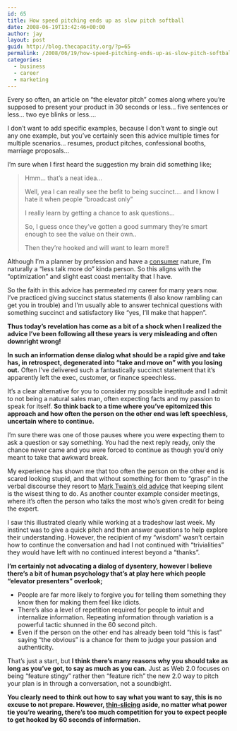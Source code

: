 ```yaml
---
id: 65
title: How speed pitching ends up as slow pitch softball
date: 2008-06-19T13:42:46+00:00
author: jay
layout: post
guid: http://blog.thecapacity.org/?p=65
permalink: /2008/06/19/how-speed-pitching-ends-up-as-slow-pitch-softball/
categories:
  - business
  - career
  - marketing
---
```

Every so often, an article on “the elevator pitch” comes along where you’re supposed to present your product in 30 seconds or less… five sentences or less… two eye blinks or less….

I don’t want to add specific examples, because I don’t want to single out any one example, but you’ve certainly seen this advice multiple times for multiple scenarios… resumes, product pitches, confessional booths, marriage proposals…

I’m sure when I first heard the suggestion my brain did something like;

> Hmm… that’s a neat idea…
> 
> Well, yea I can really see the befit to being succinct…. and I know I hate it when people “broadcast only”
> 
> I really learn by getting a chance to ask questions…
> 
> So, I guess once they’ve gotten a good summary they’re smart enough to see the value on their own..
> 
> Then they’re hooked and will want to learn more!!

Although I’m a planner by profession and have a [consumer](http://www.softwarebyrob.com/2008/05/18/the-single-most-important-career-question-you-can-ask-yourself/ "Producer vs. Consumer") nature, I’m naturally a “less talk more do” kinda person. So this aligns with the “optimization” and slight east coast mentality that I have.

So the faith in this advice has permeated my career for many years now. I’ve practiced giving succinct status statements (I also know rambling can get you in trouble) and I’m usually able to answer technical questions with something succinct and satisfactory like “yes, I’ll make that happen”.

**Thus today’s revelation has come as a bit of a shock when I realized the advice I’ve been following all these years is very misleading and often downright wrong!**

**In such an information dense dialog what should be a rapid give and take has, in retrospect, degenerated into “take and move on” with you losing out.** Often I’ve delivered such a fantastically succinct statement that it’s apparently left the exec, customer, or finance speechless.

It’s a clear alternative for you to consider my possible ineptitude and I admit to not being a natural sales man, often expecting facts and my passion to speak for itself. **So think back to a time where you’ve epitomized this approach and how often the person on the other end was left speechless, uncertain where to continue.**

I’m sure there was one of those pauses where you were expecting them to ask a question or say something. You had the next reply ready, only the chance never came and you were forced to continue as though you’d only meant to take that awkward break.

My experience has shown me that too often the person on the other end is scared looking stupid, and that without something for them to “grasp” in the verbal discourse they resort to [Mark Twain’s old advice](http://ask.yahoo.com/20010115.html) that keeping silent is the wisest thing to do. As another counter example consider meetings, where it’s often the person who talks the most who’s given credit for being the expert.

I saw this illustrated clearly while working at a tradeshow last week. My instinct was to give a quick pitch and then answer questions to help explore their understanding. However, the recipient of my “wisdom” wasn’t certain how to continue the conversation and had I not continued with “trivialities” they would have left with no continued interest beyond a “thanks”.

**I’m certainly not advocating a dialog of dysentery, however I believe there’s a bit of human psychology that’s at play here which people “elevator presenters” overlook;**

  * People are far more likely to forgive you for telling them something they know then for making them feel like idiots.
  * There’s also a level of repetition required for people to intuit and internalize information. Repeating information through variation is a powerful tactic shunned in the 60 second pitch.
  * Even if the person on the other end has already been told “this is fast” saying “the obvious” is a chance for them to judge your passion and authenticity.

That’s just a start, but **I think there’s many reasons why you should take as long as you’ve got, to say as much as you can.** Just as Web 2.0 focuses on being “feature stingy” rather then “feature rich” the new 2.0 way to pitch your plan is in through a conversation, not a soundbight.

**You clearly need to think out how to say what you want to say, this is no excuse to not prepare. However, [thin-slicing](http://www.google.com/url?sa=t&ct=res&cd=1&url=http%3A%2F%2Fen.wikipedia.org%2Fwiki%2FBlink_(book)&ei=aahaSNSLLaLQiAHaosH3Cw&usg=AFQjCNHzGg40KHD-RXQdTuXjLzLfyQkLdQ&sig2=k-Mk8oZkZYD0wm6ewDgvGQ) aside, no matter what power tie you’re wearing, there’s too much competition for you to expect people to get hooked by 60 seconds of information.**
